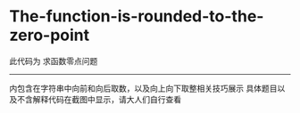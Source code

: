 # The-function-is-rounded-to-the-zero-point
此代码为 求函数零点问题
* * * 
内包含在字符串中向前和向后取数，以及向上向下取整相关技巧展示 
具体题目以及不含解释代码在截图中显示，请大人们自行查看 

